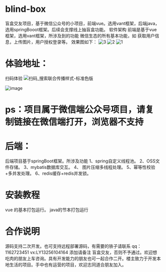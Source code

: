 # blind-box
盲盒交友项目，基于微信公众号的小项目，前端vue。选用vant框架，后端java，选用springBooot框架。后续会支撑线上抽盲盒功能。
软件架构
前端是基于vue框架，选用vant框架，所涉及到的功能 微信生态的所有基本功能，如 获取用户信息，上传图片，用户授权登录等。 效果图如下：
![3](https://user-images.githubusercontent.com/45191290/148683162-64fcd399-927a-411f-b0c5-b0ad908e079e.jpg)
![2](https://user-images.githubusercontent.com/45191290/148683190-38025e1f-2e92-400a-a822-8c7802da4dbe.jpg)
![1](https://user-images.githubusercontent.com/45191290/148683194-aa8c3c8c-3bc2-4517-9d65-ef7a1e36b397.jpg)


#  体验地址：
扫码体验
![扫码_搜索联合传播样式-标准色版](https://user-images.githubusercontent.com/45191290/155882095-f184f2d3-1a99-4ddf-a854-90177cd76e7a.png)

![image](https://user-images.githubusercontent.com/45191290/155882082-95960f29-ad06-49b9-af81-a6ca3e8e5cee.png)

# ps：项目属于微信端公众号项目，请复制链接在微信端打开，浏览器不支持

# 后端： 
后端项目基于springBoot框架。所涉及功能 1、spring自定义线程池。 2、OSS文件存储。 3、mybatis数据库交互。 4、 图片压缩多线程处理。 5、幂等性校验+多并发处理。 6、redis缓存+redis并发锁。

# 安装教程
vue 的基本打包运行。
java的节本打包运行
#  合作说明
源码支持二次开发。也可支持远程部署源码，有需要的铁子请联系 qq：1162723451 vx:LY13256104164 添加请备注 盲盒交友，否则不予通过。欢迎想吃肉的朋友上车咨询。具有开发能力的朋友也可一起合作二开。楼主致力于开发本地生活的项目。手中也有运营的项目，欢迎志同道合朋友加入。
